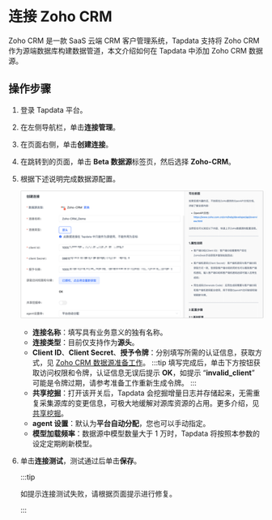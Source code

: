 # 连接 Zoho CRM

Zoho CRM 是一款 SaaS 云端 CRM 客户管理系统，Tapdata 支持将 Zoho CRM 作为源端数据库构建数据管道，本文介绍如何在 Tapdata 中添加 Zoho CRM 数据源。



## 操作步骤

1. 登录 Tapdata 平台。

2. 在左侧导航栏，单击**连接管理**。

3. 在页面右侧，单击**创建连接**。

4. 在跳转到的页面，单击 **Beta 数据源**标签页，然后选择 **Zoho-CRM**。

5. 根据下述说明完成数据源配置。

   ![](../../../images/zoho_connection_setting_cn.png)

   * **连接名称**：填写具有业务意义的独有名称。
   * **连接类型**：目前仅支持作为**源头**。
   * **Client ID**、**Client Secret**、**授予令牌**：分别填写所需的认证信息，获取方式，见 [Zoho CRM 数据源准备工作](../../../prerequisites/beta/zoho-crm.md)。
     :::tip
     填写完成后，单击下方按钮获取访问权限和令牌，认证信息无误后提示 **OK**，如提示 “**invalid_client**” 可能是令牌过期，请参考准备工作重新生成令牌。
     :::
   * **共享挖掘**：打开该开关后，Tapdata 会挖掘增量日志并存储起来，无需重复采集源库的变更信息，可极大地缓解对源库资源的占用。更多介绍，见[共享挖掘](../../data-pipeline/share-mining.md)。
   * **agent 设置**：默认为**平台自动分配**，您也可以手动指定。
   * **模型加载频率**：数据源中模型数量大于 1 万时，Tapdata 将按照本参数的设定定期刷新模型。

6. 单击**连接测试**，测试通过后单击**保存**。

   :::tip

   如提示连接测试失败，请根据页面提示进行修复。

   :::